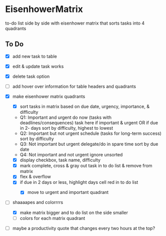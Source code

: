 # EisenhowerMatrix
to-do list side by side with eisenhower matrix that sorts tasks into 4 quadrants

## To Do
- [x] add new task to table
- [x] edit & update task works
- [x] delete task option
- [ ] add hover over information for table headers and quadrants
- [x] make eisenhower matrix quadrants
    - [x] sort tasks in matrix based on due date, urgency, importance, & difficulty 
    * Q1: Important and urgent do now (tasks with deadlines/consequences)
        task here if important & urgent OR if due in 2- days
        sort by difficulty, highest to lowest
    * Q2: Important but not urgent schedule (tasks for long-term success)
        sort by difficulty
    * Q3: Not important but urgent delegate/do in spare time
        sort by due date
    * Q4: Not important and not urgent ignore
        unsorted
    
    - [x] display checkbox, task name, difficulty
    - [x] mark complete, cross & gray out task in to do list & remove from matrix
    - [x] flex & overflow
    - [x] if due in 2 days or less, highlight days cell red in to do list
       - [x] move to urgent and important quadrant

    
- [ ] shaaaapes and colorrrrs
    - [x] make matrix bigger and to do list on the side smaller
    - [ ] colors for each matrix quadrant
- [ ] maybe a productivity quote that changes every two hours at the top?

